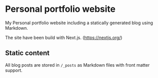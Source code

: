 

# Personal portfolio website

My Personal portfolio website including a statically generated blog using Markdown.

The site have been build with Next.js. (https://nextjs.org/)

## Static content

All blog posts are stored in `/_posts` as Markdown files with front matter support.

